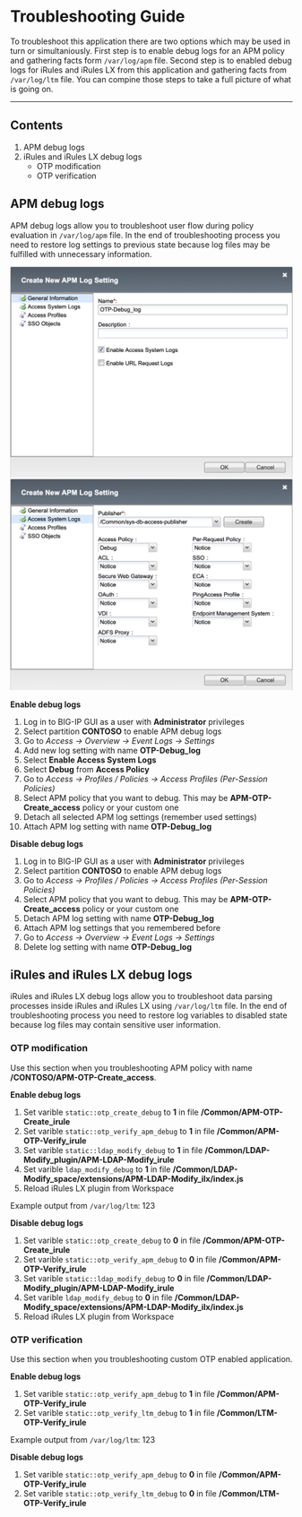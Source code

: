 # Troubleshooting Guide

To troubleshoot this application there are two options which may be used in turn or simultaniously. First step is to enable debug logs for an APM policy and gathering facts form `/var/log/apm` file. Second step is to enabled debug logs for iRules and iRules LX from this application and gathering facts from `/var/log/ltm` file. You can compine those steps to take a full picture of what is going on.

---

## Contents

1. APM debug logs
2. iRules and iRules LX debug logs
   * OTP modification
   * OTP verification

## APM debug logs

APM debug logs allow you to troubleshoot user flow during policy evaluation in `/var/log/apm` file. In the end of troubleshooting process you need to restore log settings to previous state because log files may be fulfilled with unnecessary information.

![Log1](../pics/tshoot_debug1.png)
![Log2](../pics/tshoot_debug2.png)

**Enable debug logs**
1. Log in to BIG-IP GUI as a user with **Administrator** privileges
2. Select partition **CONTOSO** to enable APM debug logs
3. Go to *Access -> Overview -> Event Logs -> Settings*
4. Add new log setting with name **OTP-Debug_log**
5. Select **Enable Access System Logs**
6. Select **Debug** from **Access Policy**
7. Go to *Access -> Profiles / Policies -> Access Profiles (Per-Session Policies)*
8. Select APM policy that you want to debug. This may be **APM-OTP-Create_access** policy or your custom one
9. Detach all selected APM log settings (remember used settings)
10. Attach APM log setting with name **OTP-Debug_log**

**Disable debug logs**
1. Log in to BIG-IP GUI as a user with **Administrator** privileges
2. Select partition **CONTOSO** to enable APM debug logs
3. Go to *Access -> Profiles / Policies -> Access Profiles (Per-Session Policies)*
4. Select APM policy that you want to debug. This may be **APM-OTP-Create_access** policy or your custom one
5. Detach APM log setting with name **OTP-Debug_log**
6. Attach APM log settings that you remembered before
7. Go to *Access -> Overview -> Event Logs -> Settings*
8. Delete log setting with name **OTP-Debug_log**

## iRules and iRules LX debug logs

iRules and iRules LX debug logs allow you to troubleshoot data parsing processes inside iRules and iRules LX using `/var/log/ltm` file. In the end of troubleshooting process you need to restore log variables to disabled state because log files may contain sensitive user information.

### OTP modification

Use this section when you troubleshooting APM policy with name **/CONTOSO/APM-OTP-Create_access**.

**Enable debug logs**
1. Set varible `static::otp_create_debug` to **1** in file **/Common/APM-OTP-Create_irule**
2. Set varible `static::otp_verify_apm_debug` to **1** in file **/Common/APM-OTP-Verify_irule**
3. Set varible `static::ldap_modify_debug` to **1** in file **/Common/LDAP-Modify_plugin/APM-LDAP-Modify_irule**
4. Set varible `ldap_modify_debug` to **1** in file **/Common/LDAP-Modify_space/extensions/APM-LDAP-Modify_ilx/index.js**
5. Reload iRules LX plugin from Workspace

Example output from `/var/log/ltm`:
123

**Disable debug logs**
1. Set varible `static::otp_create_debug` to **0** in file **/Common/APM-OTP-Create_irule**
2. Set varible `static::otp_verify_apm_debug` to **0** in file **/Common/APM-OTP-Verify_irule**
3. Set varible `static::ldap_modify_debug` to **0** in file **/Common/LDAP-Modify_plugin/APM-LDAP-Modify_irule**
4. Set varible `ldap_modify_debug` to **0** in file **/Common/LDAP-Modify_space/extensions/APM-LDAP-Modify_ilx/index.js**
5. Reload iRules LX plugin from Workspace

### OTP verification

Use this section when you troubleshooting custom OTP enabled application.

**Enable debug logs**
1. Set varible `static::otp_verify_apm_debug` to **1** in file **/Common/APM-OTP-Verify_irule**
2. Set varible `static::otp_verify_ltm_debug` to **1** in file **/Common/LTM-OTP-Verify_irule**

Example output from `/var/log/ltm`:
123

**Disable debug logs**
1. Set varible `static::otp_verify_apm_debug` to **0** in file **/Common/APM-OTP-Verify_irule**
2. Set varible `static::otp_verify_ltm_debug` to **0** in file **/Common/LTM-OTP-Verify_irule**
